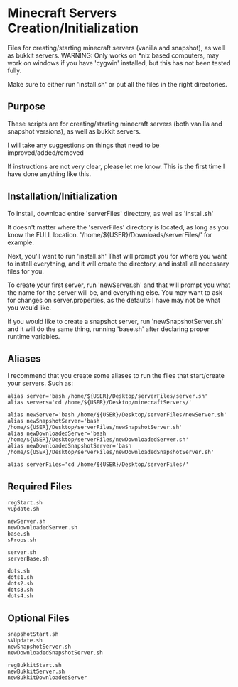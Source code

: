 Minecraft Servers Creation/Initialization
================
Files for creating/starting minecraft servers (vanilla and snapshot), as well as bukkit servers. WARNING: Only works on *nix based computers, may work on windows if you have 'cygwin' installed, but this has not been tested fully.

Make sure to either run 'install.sh' or put all the files in the right directories.
## Purpose
These scripts are for creating/starting minecraft servers (both vanilla and snapshot versions), as well as bukkit servers.

I will take any suggestions on things that need to be improved/added/removed

If instructions are not very clear, please let me know. This is the first time I have done anything like this.
## Installation/Initialization
To install, download entire 'serverFiles' directory, as well as 'install.sh'

It doesn't matter where the 'serverFiles' directory is located, as long as you know the FULL location. '/home/${USER}/Downloads/serverFiles/' for example.

Next, you'll want to run 'install.sh' That will prompt you for where you want to install everything, and it will create the directory, and install all necessary files for you.

To create your first server, run 'newServer.sh' and that will prompt you what the name for the server will be, and everything else. You may want to ask for changes on server.properties, as the defaults I have may not be what you would like.

If you would like to create a snapshot server, run 'newSnapshotServer.sh' and it will do the same thing, running 'base.sh' after declaring proper runtime variables.
## Aliases
I recommend that you create some aliases to run the files that start/create your servers. Such as:
	
	alias server='bash /home/${USER}/Desktop/serverFiles/server.sh'
	alias servers='cd /home/${USER}/Desktop/minecraftServers/'

	alias newServer='bash /home/${USER}/Desktop/serverFiles/newServer.sh'
	alias newSnapshotServer='bash /home/${USER}/Desktop/serverFiles/newSnapshotServer.sh'
	alias newDownloadedServer='bash /home/${USER}/Desktop/serverFiles/newDownloadedServer.sh'
	alias newDownloadedSnapshotServer='bash /home/${USER}/Desktop/serverFiles/newDownloadedSnapshotServer.sh'

	alias serverFiles='cd /home/${USER}/Desktop/serverFiles/'
## Required Files
	regStart.sh
	vUpdate.sh

	newServer.sh
	newDownloadedServer.sh
	base.sh
	sProps.sh

	server.sh
	serverBase.sh

	dots.sh
	dots1.sh
	dots2.sh
	dots3.sh
	dots4.sh
## Optional Files
	snapshotStart.sh
	sVUpdate.sh
	newSnapshotServer.sh
	newDownloadedSnapshotServer.sh
	
	regBukkitStart.sh
	newBukkitServer.sh
	newBukkitDownloadedServer
